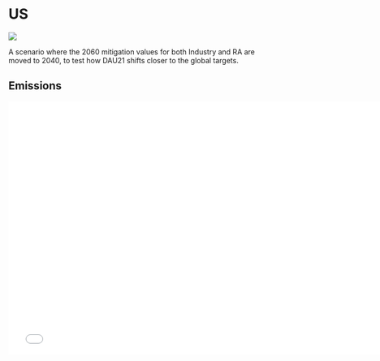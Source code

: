 



# US 
  
![](../region%20maps/US.png)  
  
A scenario where the 2060 mitigation values for both Industry and RA are moved to 2040, to test how DAU21 shifts closer to the global targets.

## Emissions
<iframe id='igraph' scrolling='no' style='border:none' seamless='seamless' src= "em2-pathway-US1.html" height='500' width='150%'></iframe>
